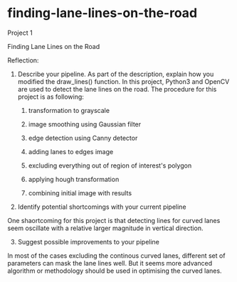 # finding-lane-lines-on-the-road
Project 1

Finding Lane Lines on the Road

Reflection:
1. Describe your pipeline. As part of the description, explain how you modified the draw_lines() function.
In this project, Python3 and OpenCV are used to detect the lane lines on the road. The procedure for this project is as following:

    1) transformation to grayscale
    
    2) image smoothing using Gaussian filter
    
    3) edge detection using Canny detector
    
    3) adding lanes to edges image
    
    4) excluding everything out of region of interest's polygon
    
    5) applying hough transformation
    
    6) combining initial image with results

2. Identify potential shortcomings with your current pipeline

One shaortcoming for this project is that detecting lines for curved lanes seem oscillate with a relative larger magnitude in vertical direction. 

3. Suggest possible improvements to your pipeline

In most of the cases excluding the continous curved lanes, different set of parameters can mask the lane lines well. But it seems more advanced algorithm or methodology should be used in optimising the curved lanes. 
